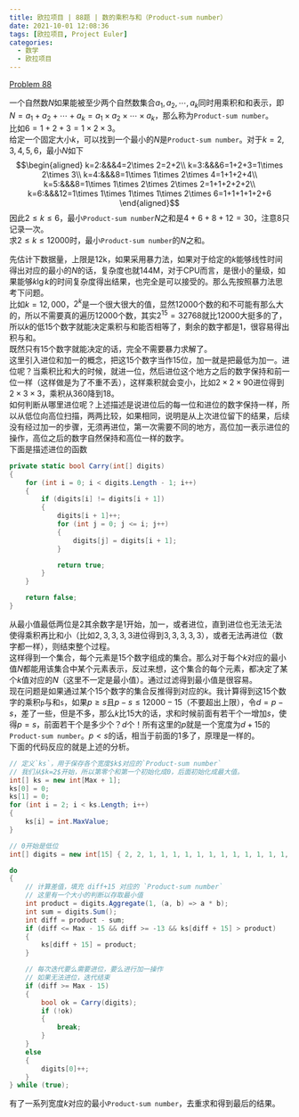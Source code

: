 ```yaml
---
title: 欧拉项目 | 88题 | 数的乘积与和（Product-sum number）
date: 2021-10-01 12:08:36
tags: [欧拉项目, Project Euler]
categories:
  - 数学
  - 欧拉项目
---
```

[Problem 88](https://projecteuler.net/problem=88)

一个自然数$N$如果能被至少两个自然数集合${a_1,a_2,\cdots,a_k}$同时用乘积和和表示，即$N=a_1+a_2+\cdots+a_k=a_1\times a_2\times\cdots\times a_k$，那么称为`Product-sum number`。  
比如$6=1+2+3=1\times 2\times 3$。  
给定一个固定大小$k$，可以找到一个最小的$N$是`Product-sum number`。对于$k=2,3,4,5,6$，最小$N$如下
$$\begin{aligned}
k=2:&&&4=2\times 2=2+2\\
k=3:&&&6=1+2+3=1\times 2\times 3\\
k=4:&&&8=1\times 1\times 2\times 4=1+1+2+4\\
k=5:&&&8=1\times 1\times 2\times 2\times 2=1+1+2+2+2\\
k=6:&&&12=1\times 1\times 1\times 1\times 2\times 6=1+1+1+1+2+6
\end{aligned}$$
因此$2\leq k\leq 6$，最小`Product-sum number`$N$之和是$4+6+8+12=30$，注意8只记录一次。  
求$2\leq k\leq 12000$时，最小`Product-sum number`的$N$之和。

<!-- more -->

先估计下数据量，上限是12k，如果采用暴力法，如果对于给定的$k$能够线性时间得出对应的最小的$N$的话，复杂度也就144M，对于CPU而言，是很小的量级，如果能够$k\lg k$的时间复杂度得出结果，也完全是可以接受的。那么先按照暴力法思考下问题。  
比如$k=12,000$，$2^k$是一个很大很大的值，显然12000个数的和不可能有那么大的，所以不需要真的遍历12000个数，其实$2^{15}=32768$就比12000大挺多的了，所以$k$的低15个数字就能决定乘积与和能否相等了，剩余的数字都是1，很容易得出积与和。  
既然只有15个数字就能决定的话，完全不需要暴力求解了。  
这里引入进位和加一的概念，把这15个数字当作15位，加一就是把最低为加一。进位呢？当乘积比和大的时候，就进一位，然后进位这个地方之后的数字保持和前一位一样（这样做是为了不重不丢），这样乘积就会变小，比如$2\times 2\times 90$进位得到$2\times 3\times 3$，乘积从360降到18。  
如何判断从哪里进位呢？上述描述是说进位后的每一位和进位的数字保持一样，所以从低位向高位扫描，两两比较，如果相同，说明是从上次进位留下的结果，后续没有经过加一的步骤，无须再进位，第一次需要不同的地方，高位加一表示进位的操作，高位之后的数字自然保持和高位一样的数字。  
下面是描述进位的函数
```csharp
private static bool Carry(int[] digits)
{
    for (int i = 0; i < digits.Length - 1; i++)
    {
        if (digits[i] != digits[i + 1])
        {
            digits[i + 1]++;
            for (int j = 0; j <= i; j++)
            {
                digits[j] = digits[i + 1];
            }

            return true;
        }
    }

    return false;
}
```
从最小值最低两位是2其余数字是1开始，加一，或者进位，直到进位也无法无法使得乘积再比和小（比如$2,3,3,3,3$进位得到$3,3,3,3,3$），或者无法再进位（数字都一样），则结束整个过程。  
这样得到一个集合，每个元素是15个数字组成的集合。那么对于每个$k$对应的最小值$N$都能用该集合中某个元素表示，反过来想，这个集合的每个元素，都决定了某个$k$值对应的$N$（这里不一定是最小值）。通过过滤得到最小值是很容易。  
现在问题是如果通过某个15个数字的集合反推得到对应的$k$。我计算得到这15个数字的乘积`p`与和`s`，如果$p\geq s$且$p-s\leq 12000-15$（不要超出上限），令$d=p-s$，差了一些，但是不多，那么$k$比15大的话，求和时候前面有若干个一增加$s$，使得$p=s$，前面若干个是多少个？$d$个！所有这里的$p$就是一个宽度为$d+15$的`Product-sum number`。$p<s$的话，相当于前面的1多了，原理是一样的。  
下面的代码反应的就是上述的分析。
```csharp
// 定义`ks`，用于保存各个宽度$k$对应的`Product-sum number`
// 我们从$k=2$开始，所以第零个和第一个初始化成0，后面初始化成最大值。
int[] ks = new int[Max + 1];
ks[0] = 0;
ks[1] = 0;
for (int i = 2; i < ks.Length; i++)
{
    ks[i] = int.MaxValue;
}

// 0开始是低位
int[] digits = new int[15] { 2, 2, 1, 1, 1, 1, 1, 1, 1, 1, 1, 1, 1, 1, 1 };

do
{
    // 计算差值，填充 diff+15 对应的 `Product-sum number`
    // 这里有一个大小的判断以存取最小值
    int product = digits.Aggregate(1, (a, b) => a * b);
    int sum = digits.Sum();
    int diff = product - sum;
    if (diff <= Max - 15 && diff >= -13 && ks[diff + 15] > product)
    {
        ks[diff + 15] = product;
    }

    // 每次迭代要么需要进位，要么进行加一操作
    // 如果无法进位，迭代结束
    if (diff >= Max - 15)
    {
        bool ok = Carry(digits);
        if (!ok)
        {
            break;
        }
    }
    else
    {
        digits[0]++;
    }
} while (true);
```
有了一系列宽度$k$对应的最小`Product-sum number`，去重求和得到最后的结果。
